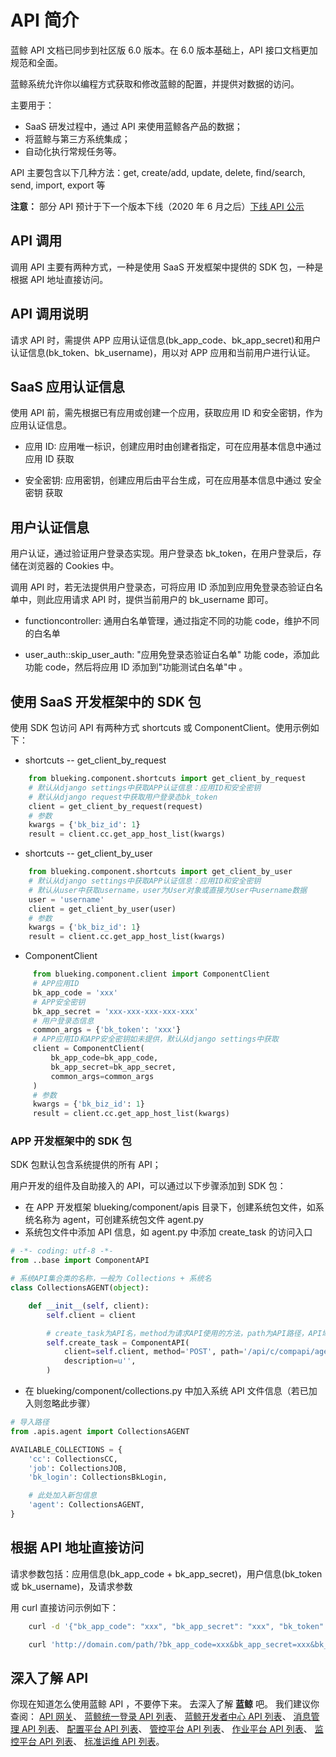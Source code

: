 # API 简介

蓝鲸 API 文档已同步到社区版 6.0 版本。在 6.0 版本基础上，API 接口文档更加规范和全面。

蓝鲸系统允许你以编程方式获取和修改蓝鲸的配置，并提供对数据的访问。

主要用于：
 - SaaS 研发过程中，通过 API 来使用蓝鲸各产品的数据；
 - 将蓝鲸与第三方系统集成；
 - 自动化执行常规任务等。

API 主要包含以下几种方法：get, create/add, update, delete, find/search, send, import, export 等

**注意：**
部分 API 预计于下一个版本下线（2020 年 6 月之后）[下线 API 公示](../开发指南/即将下掉的API接口和变量/readme.md)

## API 调用

调用 API 主要有两种方式，一种是使用 SaaS 开发框架中提供的 SDK 包，一种是根据 API 地址直接访问。

## API 调用说明

请求 API 时，需提供 APP 应用认证信息(bk_app_code、bk_app_secret)和用户认证信息(bk_token、bk_username)，用以对 APP 应用和当前用户进行认证。

## SaaS 应用认证信息

使用 API 前，需先根据已有应用或创建一个应用，获取应用 ID 和安全密钥，作为应用认证信息。

- 应用 ID: 应用唯一标识，创建应用时由创建者指定，可在应用基本信息中通过 应用 ID 获取

- 安全密钥: 应用密钥，创建应用后由平台生成，可在应用基本信息中通过 安全密钥 获取

## 用户认证信息

用户认证，通过验证用户登录态实现。用户登录态 bk_token，在用户登录后，存储在浏览器的 Cookies 中。

调用 API 时，若无法提供用户登录态，可将应用 ID 添加到应用免登录态验证白名单中，则此应用请求 API 时，提供当前用户的 bk_username 即可。

- functioncontroller: 通用白名单管理，通过指定不同的功能 code，维护不同的白名单

- user_auth::skip_user_auth: "应用免登录态验证白名单" 功能 code，添加此功能 code，然后将应用 ID 添加到"功能测试白名单"中
。

## 使用 SaaS 开发框架中的 SDK 包

使用 SDK 包访问 API 有两种方式 shortcuts 或 ComponentClient。使用示例如下：

- shortcuts -- get_client_by_request
```python
    from blueking.component.shortcuts import get_client_by_request
    # 默认从django settings中获取APP认证信息：应用ID和安全密钥
    # 默认从django request中获取用户登录态bk_token
    client = get_client_by_request(request)
    # 参数
    kwargs = {'bk_biz_id': 1}
    result = client.cc.get_app_host_list(kwargs)
```

- shortcuts -- get_client_by_user
```python
    from blueking.component.shortcuts import get_client_by_user
    # 默认从django settings中获取APP认证信息：应用ID和安全密钥
    # 默认从user中获取username，user为User对象或直接为User中username数据
    user = 'username'
    client = get_client_by_user(user)
    # 参数
    kwargs = {'bk_biz_id': 1}
    result = client.cc.get_app_host_list(kwargs)
```

- ComponentClient
```python
     from blueking.component.client import ComponentClient
     # APP应用ID
     bk_app_code = 'xxx'
     # APP安全密钥
     bk_app_secret = 'xxx-xxx-xxx-xxx-xxx'
     # 用户登录态信息
     common_args = {'bk_token': 'xxx'}
     # APP应用ID和APP安全密钥如未提供，默认从django settings中获取
     client = ComponentClient(
         bk_app_code=bk_app_code,
         bk_app_secret=bk_app_secret,
         common_args=common_args
     )
     # 参数
     kwargs = {'bk_biz_id': 1}
     result = client.cc.get_app_host_list(kwargs)
 ```

### APP 开发框架中的 SDK 包

SDK 包默认包含系统提供的所有 API；

用户开发的组件及自助接入的 API，可以通过以下步骤添加到 SDK 包：

- 在 APP 开发框架 blueking/component/apis 目录下，创建系统包文件，如系统名称为 agent，可创建系统包文件 agent.py
- 系统包文件中添加 API 信息，如 agent.py 中添加 create_task 的访问入口

```python
# -*- coding: utf-8 -*-
from ..base import ComponentAPI

# 系统API集合类的名称，一般为 Collections + 系统名
class CollectionsAGENT(object):

    def __init__(self, client):
        self.client = client

        # create_task为API名，method为请求API使用的方法，path为API路径，API域名为系统默认域名
        self.create_task = ComponentAPI(
            client=self.client, method='POST', path='/api/c/compapi/agent/create_task/',
            description=u'',
        )
```

- 在 blueking/component/collections.py 中加入系统 API 文件信息（若已加入则忽略此步骤）

```python
# 导入路径
from .apis.agent import CollectionsAGENT

AVAILABLE_COLLECTIONS = {
    'cc': CollectionsCC,
    'job': CollectionsJOB,
    'bk_login': CollectionsBkLogin,

    # 此处加入新包信息
    'agent': CollectionsAGENT,
}
```

## 根据 API 地址直接访问

请求参数包括：应用信息(bk_app_code + bk_app_secret)，用户信息(bk_token 或 bk_username)，及请求参数

用 curl 直接访问示例如下：

```bash
    curl -d '{"bk_app_code": "xxx", "bk_app_secret": "xxx", "bk_token": "xxx", "bk_biz_id": 1}' 'http://domain.com/path/'

    curl 'http://domain.com/path/?bk_app_code=xxx&bk_app_secret=xxx&bk_token=xxx&bk_biz_id=1'   # 数据需urlencode编码
```

## 深入了解 API

你现在知道怎么使用蓝鲸 API ，不要停下来。
去深入了解 **蓝鲸** 吧。
我们建议你查阅：
[API 网关](../开发指南/扩展开发/API网关/README.md)、
[蓝鲸统一登录 API 列表](../API文档/BK_LOGIN/README.md)、
[蓝鲸开发者中心 API 列表](../API文档/BK_PAAS/README.md)、
[消息管理 API 列表](../API文档/CMSI/README.md)、
[配置平台 API 列表](../API文档/CC/README.md)、
[管控平台 API 列表](../API文档/GSE/README.md)、
[作业平台 API 列表](../API文档/JOB/README.md)、
[监控平台 API 列表](../API文档/MONITOR_V3/README.md)、
[标准运维 API 列表](../API文档/SOPS/README.md)。
